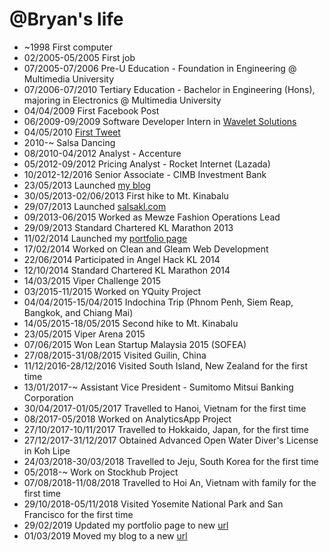 @Bryan's life
===============

- ~1998 First computer
- 02/2005-05/2005 First job
- 07/2005-07/2006 Pre-U Education - Foundation in Engineering @ Multimedia University
- 07/2006-07/2010 Tertiary Education - Bachelor in Engineering (Hons), majoring in Electronics @ Multimedia University
- 04/04/2009 First Facebook Post
- 06/2009-09/2009 Software Developer Intern in [Wavelet Solutions](https://wavelet.net)
- 04/05/2010 [First Tweet](https://twitter.com/bryanwongbh/status/13343536493)
- 2010-~ Salsa Dancing
- 08/2010-04/2012 Analyst - Accenture
- 05/2012-09/2012 Pricing Analyst - Rocket Internet (Lazada)
- 10/2012-12/2016 Senior Associate - CIMB Investment Bank
- 23/05/2013 Launched [my blog](http://www.unconventional.co/)
- 30/05/2013-02/06/2013 First hike to Mt. Kinabalu
- 29/07/2013 Launched [salsakl.com](http://www.salsakl.com)
- 09/2013-06/2015 Worked as Mewze Fashion Operations Lead
- 29/09/2013 Standard Chartered KL Marathon 2013
- 11/02/2014 Launched my [portfolio page](http://www.bryanwongbh.com)
- 17/02/2014 Worked on Clean and Gleam Web Development
- 22/06/2014 Participated in Angel Hack KL 2014
- 12/10/2014 Standard Chartered KL Marathon 2014
- 14/03/2015 Viper Challenge 2015
- 03/2015-11/2015 Worked on YQuity Project
- 04/04/2015-15/04/2015 Indochina Trip (Phnom Penh, Siem Reap, Bangkok, and Chiang Mai)
- 14/05/2015-18/05/2015 Second hike to Mt. Kinabalu
- 23/05/2015 Viper Arena 2015
- 07/06/2015 Won Lean Startup Malaysia 2015 (SOFEA)
- 27/08/2015-31/08/2015 Visited Guilin, China
- 11/12/2016-28/12/2016 Visited South Island, New Zealand for the first time
- 13/01/2017-~ Assistant Vice President - Sumitomo Mitsui Banking Corporation
- 30/04/2017-01/05/2017 Travelled to Hanoi, Vietnam for the first time
- 08/2017-05/2018 Worked on AnalyticsApp Project
- 27/10/2017-10/11/2017 Travelled to Hokkaido, Japan, for the first time
- 27/12/2017-31/12/2017 Obtained Advanced Open Water Diver's License in Koh Lipe
- 24/03/2018-30/03/2018 Travelled to Jeju, South Korea for the first time
- 05/2018-~ Work on Stockhub Project
- 07/08/2018-11/08/2018 Travelled to Hoi An, Vietnam with family for the first time
- 29/10/2018-05/11/2018 Visited Yosemite National Park and San Francisco for the first time
- 29/02/2019 Updated my portfolio page to new [url](https://www.bryanwong.dev)
- 01/03/2019 Moved my blog to a new [url](https://blog.bryanwong.dev)